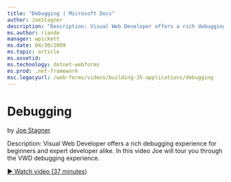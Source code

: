 ```yaml
---
title: "Debugging | Microsoft Docs"
author: JoeStagner
description: "Description: Visual Web Developer offers a rich debugging experience for beginners and expert developer alike. In this video Joe will tour you through the VW..."
ms.author: riande
manager: wpickett
ms.date: 04/30/2009
ms.topic: article
ms.assetid: 
ms.technology: dotnet-webforms
ms.prod: .net-framework
msc.legacyurl: /web-forms/videos/building-35-applications/debugging
---
```

Debugging
====================
by [Joe Stagner](https://github.com/JoeStagner)

Description: Visual Web Developer offers a rich debugging experience for beginners and expert developer alike. In this video Joe will tour you through the VWD debugging experience.

[&#9654; Watch video (37 minutes)](https://channel9.msdn.com/Blogs/ASP-NET-Site-Videos/debugging)